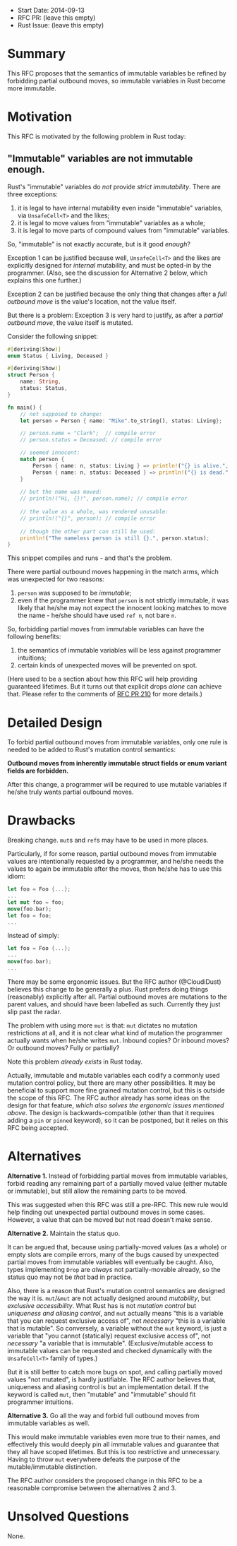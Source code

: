 - Start Date: 2014-09-13
- RFC PR: (leave this empty)
- Rust Issue: (leave this empty)


# Summary

This RFC proposes that the semantics of immutable variables be refined by forbidding partial outbound moves, so immutable variables in Rust become more immutable.

# Motivation

This RFC is motivated by the following problem in Rust today:

## "Immutable" variables are not immutable enough.

Rust's "immutable" variables do *not* provide *strict immutability*. There are three exceptions:

1. it is legal to have internal mutability even inside "immutable" variables, via `UnsafeCell<T>` and the likes;
2. it is legal to move values from "immutable" variables as a whole;
3. it is legal to move parts of compound values from "immutable" variables.

So, "immutable" is not exactly accurate, but is it good *enough*?

Exception 1 can be justified because well, `UnsafeCell<T>` and the likes are explicitly designed for *internal* mutability, and must be opted-in by the programmer. (Also, see the discussion for Alternative 2 below, which explains this one further.)

Exception 2 can be justified because the only thing that changes after a *full outbound move* is the value's location, not the value itself.

But there is a problem: Exception 3 is very hard to justify, as after a *partial outbound move*, the value itself is mutated.

Consider the following snippet:

```rust
#[deriving(Show)]
enum Status { Living, Deceased }

#[deriving(Show)]
struct Person {
    name: String,
    status: Status,
}

fn main() {
    // not supposed to change:
    let person = Person { name: "Mike".to_string(), status: Living};

    // person.name = "Clark";  // compile error
    // person.status = Deceased; // compile error

    // seemed innocent:
    match person {
        Person { name: n, status: Living } => println!("{} is alive.", n),
        Person { name: n, status: Deceased } => println!("{} is dead.", n),
    }
    
    // but the name was moved:
    // println!("Hi, {}!", person.name); // compile error
    
    // the value as a whole, was rendered unusable:
    // println!("{}", person); // compile error
    
    // though the other part can still be used:
    println!("The nameless person is still {}.", person.status);
}
```

This snippet compiles and runs - and that's the problem.

There were partial outbound moves happening in the match arms, which was unexpected for two reasons:

1. `person` was supposed to be *immutable*;
2. even if the programmer knew that `person` is not strictly immutable, it was likely that he/she may not expect the innocent looking matches to move the name - he/she should have used `ref n`, not bare `n`.

So, forbidding partial moves from immutable variables can have the following benefits:

1. the semantics of immutable variables will be less against programmer intuitions;
2. certain kinds of unexpected moves will be prevented on spot.

(Here used to be a section about how this RFC will help providing guaranteed lifetimes. But it turns out that explicit drops *alone* can achieve that. Please refer to the comments of [RFC PR 210](https://github.com/rust-lang/rfcs/pull/210) for more details.)

# Detailed Design

To forbid partial outbound moves from immutable variables, only one rule is needed to be added to Rust's mutation control semantics:

**Outbound moves from inherently immutable struct fields or enum variant fields are forbidden.**

After this change, a programmer will be required to use mutable variables if he/she truly wants partial outbound moves.

# Drawbacks

Breaking change. `mut`s and `ref`s may have to be used in more places.

Particularly, if for some reason, partial outbound moves from immutable values are intentionally requested by a programmer, and he/she needs the values to again be immutable after the moves, then he/she has to use this idiom:

```rust
let foo = Foo {...};
...
let mut foo = foo;
move(foo.bar);
let foo = foo;
...
```

Instead of simply:

```rust
let foo = Foo {...};
...
move(foo.bar);
...
```

There may be some ergonomic issues. But the RFC author (@CloudiDust) believes this change to be generally a plus. Rust prefers doing things (reasonably) explicitly after all. Partial outbound moves are mutations to the parent values, and should have been labelled as such. Currently they just slip past the radar.

The problem with using more `mut` is that: `mut` dictates no mutation restrictions at all, and it is not clear what kind of mutation the programmer actually wants when he/she writes `mut`. Inbound copies? Or inbound moves? Or outbound moves? Fully or partially?

Note this problem *already exists* in Rust today.

Actually, immutable and mutable variables each codify a commonly used mutation control policy, but there are many other possibilities. It may be beneficial to support more fine grained mutation control, but this is outside the scope of this RFC. The RFC author already has some ideas on the design for that feature, *which also solves the ergonomic issues mentioned above*. The design is backwards-compatible (other than that it requires adding a `pin` or `pinned` keyword), so it can be postponed, but it relies on this RFC being accepted.

# Alternatives

**Alternative 1.** Instead of forbidding partial moves from immutable variables, forbid reading any remaining part of a partially moved value (either mutable or immutable), but still allow the remaining parts to be moved.

This was suggested when this RFC was still a pre-RFC. This new rule would help finding out unexpected partial outbound moves in some cases. However, a value that can be moved but not read doesn't make sense.
 
**Alternative 2.** Maintain the status quo.

It can be argued that, because using partially-moved values (as a whole) or empty slots are compile errors, many of the bugs caused by unexpected partial moves from immutable variables will eventually be caught. Also, types implementing `Drop` are *always* not partially-movable already, so the status quo may not be *that* bad in practice.

Also, there is a reason that Rust's mutation control semantics are designed the way it is. `mut`/`&mut` are not actually designed around *mutability*, but *exclusive accessibility*. What Rust has is not *mutation control* but *uniqueness and aliasing control*, and `mut` actually means "this is a variable that you can request exclusive access of", not *necessary* "this is a variable that is mutable". So conversely, a variable without the `mut` keyword, is just a variable that "you cannot (statically) request exclusive access of", not *necessary* "a variable that is immutable". (Exclusive/mutable access to immutable values can be requested and checked dynamically with the `UnsafeCell<T>` family of types.) 

But it is still better to catch more bugs on spot, and calling partially moved values "not mutated", is hardly justifiable. The RFC author believes that, uniqueness and aliasing control is but an implementation detail. If the keyword is called `mut`, then "mutable" and "immutable" should fit programmer intuitions.

**Alternative 3.** Go all the way and forbid full outbound moves from immutable variables as well.

This would make immutable variables even more true to their names, and effectively this would deeply pin all immutable values and guarantee that they all have scoped lifetimes. But this is too restrictive and unnecessary. Having to throw `mut` everywhere defeats the purpose of the mutable/immutable distinction.

The RFC author considers the proposed change in this RFC to be a reasonable compromise between the alternatives 2 and 3. 

# Unsolved Questions

None.
